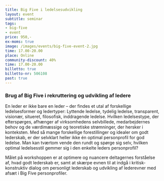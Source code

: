 ```yaml
---
title: Big Five i ledelsesudvikling
layout: event
subtitle: seminar
tags:
- big-five
- event
price: 950,-
ex-moms: true
image: /images/events/big-five-event-2.jpg
time: 17.00-20.00
place: Online
community-discount: 40%
time: 17.00-20.00
billetto: true
billetto-nr: 506108
past: true
---
```


### Brug af Big Five i rekruttering og udvikling af ledere
En leder er ikke bare en leder – der findes et utal af forskellige ledelsesformer og ledertyper: Lyttende ledelse, tydelig ledelse, transparent, visionær, situeret, filosofisk, inddragende ledelse. Hvilken ledelsestype, der efterspørges, afhænger af virksomhedens selvbillede, medarbejdernes behov og de værdimæssige og teoretiske strømninger, der hersker i konteksten. Med så mange forskellige forestillinger og idealer om godt lederskab, er der selvklart heller ikke én optimal personprofil for god ledelse. Man kan tværtom vende den rundt og spørge sig selv, hvilken optimal ledelsesstil gemmer sig i den enkelte leders personprofil?

Målet på workshoppen er at optimere og nuancere deltagernes forståelse af, hvad godt lederskab er, samt at skærpe evnen til at indgå i kritisk-konstruktiv dialog om personligt lederskab og udvikling af lederevner med afsæt i Big Five personprofiler.